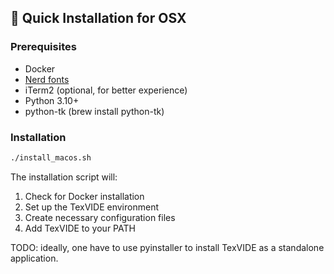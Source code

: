 ## 🚀 Quick Installation for OSX

### Prerequisites

- Docker
- [Nerd fonts](https://www.nerdfonts.com/)
- iTerm2 (optional, for better experience)
- Python 3.10+
- python-tk (brew install python-tk)

### Installation

```bash
./install_macos.sh
```

The installation script will:
1. Check for Docker installation
2. Set up the TexVIDE environment
3. Create necessary configuration files
4. Add TexVIDE to your PATH


TODO: ideally, one have to use pyinstaller to install TexVIDE as a standalone application.

